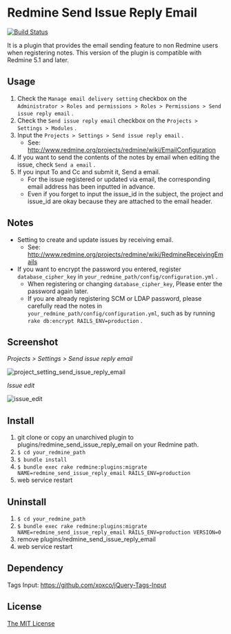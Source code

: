 # Redmine Send Issue Reply Email

[![Build Status](https://travis-ci.org/matsukei/redmine_send_issue_reply_email.svg?branch=master)](https://travis-ci.org/matsukei/redmine_send_issue_reply_email)

It is a plugin that provides the email sending feature to non Redmine users when registering notes.
This version of the plugin is compatible with Redmine 5.1 and later.

## Usage

1. Check the `Manage email delivery setting` checkbox on the `Administrator > Roles and permissions > Roles > Permissions > Send issue reply email` .
2. Check the `Send issue reply email` checkbox on the `Projects > Settings > Modules` .
3. Input the `Projects > Settings > Send issue reply email` .
    * See: http://www.redmine.org/projects/redmine/wiki/EmailConfiguration
4. If you want to send the contents of the notes by email when editing the issue, check `Send a email` .
5. If you input To and Cc and submit it, Send a email.
    * For the issue registered or updated via email, the corresponding email address has been inputted in advance.
    * Even if you forget to input the issue_id in the subject, the project and issue_id are okay because they are attached to the email header.

## Notes

* Setting to create and update issues by receiving email.
  * See: http://www.redmine.org/projects/redmine/wiki/RedmineReceivingEmails
* If you want to encrypt the password you entered, register `database_cipher_key` in `your_redmine_path/config/configuration.yml` .
  * When registering or changing `database_cipher_key`, Please enter the password again later.
  * If you are already registering SCM or LDAP password, please carefully read the notes in `your_redmine_path/config/configuration.yml`, such as by running `rake db:encrypt RAILS_ENV=production` .

## Screenshot

*Projects > Settings > Send issue reply email*

![project_setting_send_issue_reply_email](https://user-images.githubusercontent.com/943541/27818657-95d6ffc8-60d1-11e7-8cae-2da184934c9d.png)

*Issue edit*

![issue_edit](https://user-images.githubusercontent.com/943541/27818683-a4b072ea-60d1-11e7-9ac7-515bdd03bb71.png)

## Install

1. git clone or copy an unarchived plugin to plugins/redmine_send_issue_reply_email on your Redmine path.
2. `$ cd your_redmine_path`
3. `$ bundle install`
4. `$ bundle exec rake redmine:plugins:migrate NAME=redmine_send_issue_reply_email RAILS_ENV=production`
5. web service restart

## Uninstall

1. `$ cd your_redmine_path`
2. `$ bundle exec rake redmine:plugins:migrate NAME=redmine_send_issue_reply_email RAILS_ENV=production VERSION=0`
3. remove plugins/redmine_send_issue_reply_email
4. web service restart

## Dependency

Tags Input: https://github.com/xoxco/jQuery-Tags-Input

## License

[The MIT License](https://opensource.org/licenses/MIT)
